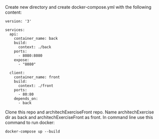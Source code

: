 Create new directory and create docker-compose.yml with the following content:
```
version: '3'

services:
  api:
    container_name: back
    build:
      context: ./back
    ports:
      - 8080:8080
    expose:
      - "8080"
    
  client:
    container_name: front
    build:
      context: ./front
    ports:
      - 80:80
    depends_on:
      - back

```
Clone this repo and architechExerciseFront repo. 
Name architechExercise dir as back and architechExerciseFront as front.
In command line use this command to run docker:
```
docker-compose up --build
```
